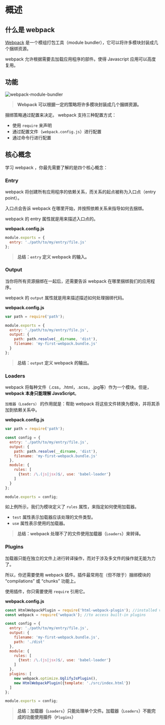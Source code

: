 # 概述

## 什么是 webpack

[Webpack](https://webpack.github.io/) 是一个模组打包工具（module bundler），它可以将许多模块封装成几个捆绑资源。

webpack 允许根据需要去加载应用程序的部件。使得 Javascript 应用可以高度复用。

## 功能

![webpack-module-bundler](.\..\assets\images\webpack-module-bundler.png)

> **Webpack 可以根据一定的策略将许多模块封装成几个捆绑资源。**

捆绑策略通过配置来决定。 webpack 支持三种配置方式：

- 使用 `require` 来声明
- 通过配置文件（`webpack.config.js`）进行配置
- 通过命令行进行配置

## 核心概念

学习 webpack ，你最先需要了解的是四个核心概念：

### Entry

webpack 将创建所有应用程序的依赖关系，而关系的起点被称为入口点（entry point）。

入口点会告诉 webpack 在哪里开始，并按照依赖关系来指导如何去捆绑。

webpack 的 entry 属性就是用来描述入口点的。

**webpack.config.js**

```javascript
module.exports = {
  entry: './path/to/my/entry/file.js'
};
```

> **总结：`entry` 定义 webpack 的输入。**

### Output

当你将所有资源捆绑在一起后，还需要告诉 webpack 在哪里捆绑我们的应用程序。 

webpack 的 `output` 属性就是用来描述描述如何处理捆绑代码。

**webpack.config.js**

```javascript
var path = require('path');

module.exports = {
  entry: './path/to/my/entry/file.js',
  output: {
    path: path.resolve(__dirname, 'dist'),
    filename: 'my-first-webpack.bundle.js'
  }
};
```

> **总结：`output` 定义 webpack 的输出。**

### Loaders

webpack 将每种文件（.css，.html，.scss，.jpg等）作为一个模块。但是，**webpack 本身只能理解 JavaScript**。

`加载器（Loaders）` 的作用就是：帮助 webpack 将这些文件转换为模块，并将其添加到依赖关系中。

**webpack.config.js**

```javascript
var path = require('path');

const config = {
  entry: './path/to/my/entry/file.js',
  output: {
    path: path.resolve(__dirname, 'dist'),
    filename: 'my-first-webpack.bundle.js'
  },
  module: {
    rules: [
      {test: /\.(js|jsx)$/, use: 'babel-loader'}
    ]
  }
};

module.exports = config;
```

如上例所示，我们为模块定义了 `rules` 属性，来指定如何使用加载器。

- `test` 属性表示加载器应该处理的文件类型。
- `use` 属性表示使用的加载器。

> **总结：webpack 处理不了的文件使用加载器（`Loaders`）来转译。**

### Plugins

加载器只能在独立的文件上进行转译操作，而对于涉及多文件的操作就无能为力了。

所以，你还需要使用 webpack 插件。插件最常用在（但不限于）捆绑模块的 “compilations” 或 “chunks” 功能上。

使用插件，你只需要使用 `require` 引用它。

**webpack.config.js**

```javascript
const HtmlWebpackPlugin = require('html-webpack-plugin'); //installed via npm
const webpack = require('webpack'); //to access built-in plugins

const config = {
  entry: './path/to/my/entry/file.js',
  output: {
    filename: 'my-first-webpack.bundle.js',
    path: './dist'
  },
  module: {
    rules: [
      {test: /\.(js|jsx)$/, use: 'babel-loader'}
    ]
  },
  plugins: [
    new webpack.optimize.UglifyJsPlugin(),
    new HtmlWebpackPlugin({template: './src/index.html'})
  ]
};

module.exports = config;
```

> **总结：加载器（`Loaders`）只能处理单个文件。加载器（`Loaders`）不能完成的功能使用插件（`Plugins`）**